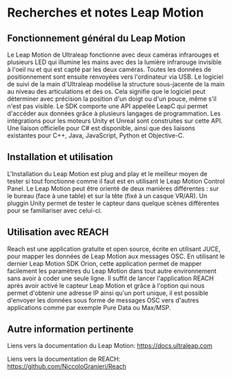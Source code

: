 # Recherches et notes Leap Motion

## Fonctionnement général du Leap Motion

Le Leap Motion de Ultraleap fonctionne avec deux caméras infrarouges et plusieurs LED qui illumine les mains avec des la lumière infrarouge invisible à l'oeil nu et qui est capté par les deux caméras. Toutes les données de positionnement sont ensuite renvoyées vers l'ordinateur via USB. Le logiciel de suivi de la main d'Ultraleap modélise la structure sous-jacente de la main au niveau des articulations et des os. Cela signifie que le logiciel peut déterminer avec précision la position d'un doigt ou d'un pouce, même s'il n'est pas visible. Le SDK comporte une API appelée LeapC qui permet d'accéder aux données grâce à plusieurs langages de programmation. Les intégrations pour les moteurs Unity et Unreal sont construites sur cette API. Une liaison officielle pour C# est disponible, ainsi que des liaisons existantes pour C++, Java, JavaScript, Python et Objective-C.

## Installation et utilisation

L'Installation du Leap Motion est plug and play et le meilleur moyen de tester si tout fonctionne comme il faut est en utilisant le Leap Motion Control Panel. Le Leap Motion  peut être orienté de deux manières différentes : sur le bureau (face à une table) et sur la tête (fixé à un casque VR/AR). Un pluggin Unity permet de tester le capteur dans quelque scènes différentes pour se familiariser avec celui-ci.

## Utilisation avec REACH

Reach est une application gratuite et open source, écrite en utilisant JUCE, pour mapper les données de Leap Motion aux messages OSC. En utilisant le dernier Leap Motion SDK Orion, cette application permet de mapper facilement les paramètres du Leap Motion dans tout autre environnement sans avoir à coder une seule ligne. Il suffit de lancer l'application REACH après avoir activé le capteur Leap Motion et grâce à l'option qui nous permet d'obtenir une adresse IP ainsi qu'un port unique, il est possible d'envoyer les données sous forme de messages OSC vers d'autres applications comme par exemple Pure Data ou Max/MSP.

## Autre information pertinente

Liens vers la documentation du Leap Motion:
https://docs.ultraleap.com

Liens vers la documentation de REACH:
https://github.com/NiccoloGranieri/Reach
